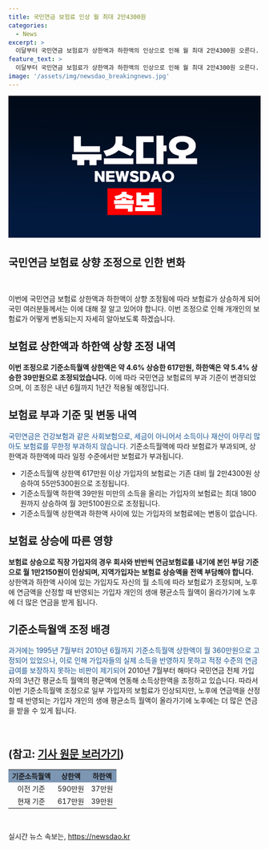 ```yaml
---
title: 국민연금 보험료 인상 월 최대 2만4300원
categories:
  - News
excerpt: >
  이달부터 국민연금 보험료가 상한액과 하한액의 인상으로 인해 월 최대 2만4300원 오른다. 상한액은 590만원에서 617만원, 하한액은 37만원에서 39만원으로 조정되었으며, 1년간 적용된다. 이에 따라 월 소득 617만원 이상 가입자의 보험료는 2만4300원 상승하게 된다. 상한액과 하한액 사이에 있는 가입자의 보험료에는 변동이 없지만, 노후에 연금액을 산정할 때 개인의 생애 평균소득 월액이 높아져 더 많은 연금을 받을 수 있다는 점이다.
feature_text: >
  이달부터 국민연금 보험료가 상한액과 하한액의 인상으로 인해 월 최대 2만4300원 오른다. 상한액은 590만원에서 617만원, 하한액은 37만원에서 39만원으로 조정되었으며, 1년간 적용된다. 이에 따라 월 소득 617만원 이상 가입자의 보험료는 2만4300원 상승하게 된다. 상한액과 하한액 사이에 있는 가입자의 보험료에는 변동이 없지만, 노후에 연금액을 산정할 때 개인의 생애 평균소득 월액이 높아져 더 많은 연금을 받을 수 있다는 점이다.
image: '/assets/img/newsdao_breakingnews.jpg'
---
```


<p><img src="/assets/img/newsdao_breakingnews.jpg" alt="implanttips 속보" /></p>

<h2>국민연금 보험료 상향 조정으로 인한 변화</h2>

<p data-ke-size="size16">&#160;</p>

<p>이번에 국민연금 보험료 상한액과 하한액이 상향 조정됨에 따라 보험료가 상승하게 되어 국민 여러분들께서는 이에 대해 잘 알고 있어야 합니다. 이번 조정으로 인해 개개인의 보험료가 어떻게 변동되는지 자세히 알아보도록 하겠습니다.</p>

<h2 data-ke-size="size26">보험료 상한액과 하한액 상향 조정 내역</h2>

<p><b>이번 조정으로 기준소득월액 상한액은 약 4.6% 상승한 617만원, 하한액은 약 5.4% 상승한 39만원으로 조정되었습니다.</b> 이에 따라 국민연금 보험료의 부과 기준이 변경되었으며, 이 조정은 내년 6월까지 1년간 적용될 예정입니다.</p>

<h2 data-ke-size="size26">보험료 부과 기준 및 변동 내역</h2>

<p><span style="color: #1a5490;">국민연금은 건강보험과 같은 사회보험으로, 세금이 아니어서 소득이나 재산이 아무리 많아도 보험료를 무한정 부과하지 않습니다.</span> 기준소득월액에 따라 보험료가 부과되며, 상한액과 하한액에 따라 일정 수준에서만 보험료가 부과됩니다.</p>

<ul>
<li>기준소득월액 상한액 617만원 이상 가입자의 보험료는 기존 대비 월 2만4300원 상승하여 55만5300원으로 조정됩니다.</li>
<li>기준소득월액 하한액 39만원 미만의 소득을 올리는 가입자의 보험료는 최대 1800원까지 상승하여 월 3만5100원으로 조정됩니다.</li>
<li>기준소득월액 상한액과 하한액 사이에 있는 가입자의 보험료에는 변동이 없습니다.</li>
</ul>

<h2 data-ke-size="size26">보험료 상승에 따른 영향</h2>

<p><b>보험료 상승으로 직장 가입자의 경우 회사와 반반씩 연금보험료를 내기에 본인 부담 기준으로 월 1만2150원이 인상되며, 지역가입자는 보험료 상승액을 전액 부담해야 합니다.</b> 상한액과 하한액 사이에 있는 가입자도 자신의 월 소득에 따라 보험료가 조정되며, 노후에 연금액을 산정할 때 반영되는 가입자 개인의 생애 평균소득 월액이 올라가기에 노후에 더 많은 연금을 받게 됩니다.</p>

<h2 data-ke-size="size26">기준소득월액 조정 배경</h2>

<p><span style="color: #1a5490;">과거에는 1995년 7월부터 2010년 6월까지 기준소득월액 상한액이 월 360만원으로 고정되어 있었으나, 이로 인해 가입자들의 실제 소득을 반영하지 못하고 적정 수준의 연금 급여를 보장하지 못하는 비판이 제기되어</span> 2010년 7월부터 해마다 국민연금 전체 가입자의 3년간 평균소득 월액의 평균액에 연동해 소득상한액을 조정하고 있습니다. 따라서 이번 기준소득월액 조정으로 일부 가입자의 보험료가 인상되지만, 노후에 연금액을 산정할 때 반영되는 가입자 개인의 생애 평균소득 월액이 올라가기에 노후에는 더 많은 연금을 받을 수 있게 됩니다.</p>

<p data-ke-size="size16">&#160;</p>

<h2>(참고: <a href="https://www.yna.co.kr/view/AKR20210809051700017?input=1195m" target="_blank">기사 원문 보러가기</a>)</h2>

<table>
<tbody>
<tr>
<td style="text-align: center; background-color: #7c96b3; height: 17px;"><b>기준소득월액</b></td>
<td style="text-align: center; background-color: #7c96b3; height: 17px;"><b>상한액</b></td>
<td style="text-align: center; background-color: #7c96b3; height: 17px;"><b>하한액</b></td>
</tr>
<tr>
<td style="text-align: center; height: 17px;">이전 기준</td>
<td style="text-align: center; height: 17px;">590만원</td>
<td style="text-align: center; height: 17px;">37만원</td>
</tr>
<tr>
<td style="text-align: center; height: 17px;">현재 기준</td>
<td style="text-align: center; height: 17px;">617만원</td>
<td style="text-align: center; height: 17px;">39만원</td>
</tr>
</tbody>
</table>

<p data-ke-size="size16">&#160;</p>
실시간 뉴스 속보는, <a href="https://newsdao.kr" rel="dofollow">https://newsdao.kr</a>


